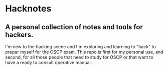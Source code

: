 # Hacknotes 

## A personal collection of notes and tools for hackers. 

I'm new to the hacking scene and I'm exploring and learning to "hack" to prepar myself for the OSCP exam. 
This repo is first for my personal use, and second, for all those people that need to study for OSCP or that want to have a ready to consult operative manual. 


